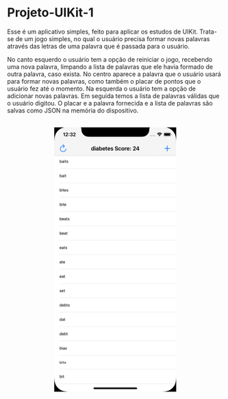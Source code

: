 #  Projeto-UIKit-1

Esse é um aplicativo simples, feito para aplicar os estudos de UIKit. Trata-se de um jogo simples, no qual o usuário precisa formar novas palavras através das letras de uma palavra que é passada para o usuário.

No canto esquerdo o usuário tem a opção de reiniciar o jogo, recebendo uma nova palavra, limpando a lista de palavras que ele havia formado de outra palavra, caso exista. No centro aparece a palavra que o usuário usará para formar novas palavras, como também o placar de pontos que o usuário fez até o momento. Na esquerda o usuário tem a opção de adicionar novas palavras. Em seguida temos a lista de palavras válidas que o usuário digitou. O placar e a palavra fornecida e a lista de palavras são salvas como JSON na memória do dispositivo.

<br>
<div align="center">
<img src="imagens/tela inicial.png" alt="photo" width="285" height="617'"><br>
</div>

 

 

